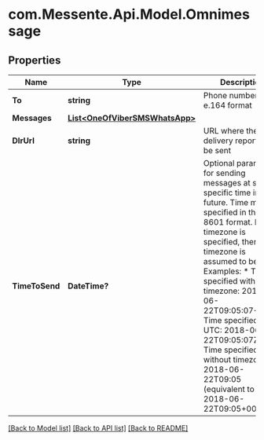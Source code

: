 # com.Messente.Api.Model.Omnimessage
## Properties

Name | Type | Description | Notes
------------ | ------------- | ------------- | -------------
**To** | **string** | Phone number in e.164 format | 
**Messages** | [**List&lt;OneOfViberSMSWhatsApp&gt;**](OneOfViberSMSWhatsApp.md) |  | 
**DlrUrl** | **string** | URL where the delivery report will be sent | [optional] 
**TimeToSend** | **DateTime?** | Optional parameter for sending messages at some specific time in the future.   Time must be specified in the 8601 format.   If no timezone is specified, then the timezone is assumed to be UTC.    Examples:    * Time specified with timezone: 2018-06-22T09:05:07+00:00 Time specified in UTC: 2018-06-22T09:05:07Z   * Time specified without timezone: 2018-06-22T09:05 (equivalent to 2018-06-22T09:05+00:00) | [optional] 

[[Back to Model list]](../README.md#documentation-for-models) [[Back to API list]](../README.md#documentation-for-api-endpoints) [[Back to README]](../README.md)

